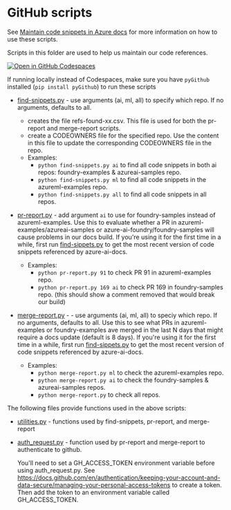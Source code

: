 # GitHub scripts

See [Maintain code snippets in Azure docs](../code-snippets.md) for more information on how to use these scripts.

Scripts in this folder are used to help us maintain our code references.  

[![Open in GitHub Codespaces](https://github.com/codespaces/badge.svg)](https://codespaces.new/sdgilley/learn-tools?quickstart=1) 

If running locally instead of Codespaces, make sure you have `pyGithub` installed (`pip install pyGithub`) to run these scripts
  
* [find-snippets.py](find-snippets.py) - use arguments (ai, ml, all) to specify which repo. If no arguments, defaults to all.
    * creates the file refs-found-xx.csv.  This file is used for both the pr-report and merge-report scripts.
    * create a CODEOWNERS file for the specified repo.  Use the content in this file to update the corresponding CODEOWNERS file in the repo.
    * Examples:
        * `python find-snippets.py ai` to find all code snippets in both ai repos: foundry-examples &  azureai-samples repo.
        * `python find-snippets.py ml` to find all code snippets in the azureml-examples repo.
        * `python find-snippets.py all` to find all code snippets in all repos.
* [pr-report.py](pr-report.py) - add argument `ai` to use for foundry-samples instead of azureml-examples. Use this to evaluate whether a PR in azureml-examples/azureai-samples or azure-ai-foundry/foundry-samples will cause problems in our docs build.  If you're using it for the first time in a while, first run [find-sippets.py](find-snippets.py) to get the most recent version of code snippets referenced by azure-ai-docs.
    * Examples:
        * `python pr-report.py 91` to check PR 91 in  azureml-examples repo.
        * `python pr-report.py 169 ai` to check PR 169 in foundry-samples repo. (this should show a comment removed that would break our build)

* [merge-report.py](merge-report.py) - - use arguments (ai, ml, all) to speciy which repo. If no arguments, defaults to all.  Use this to see what PRs in azureml-examples or foundry-examples ave merged in the last N days that might require a docs update (default is 8 days). If you're using it for the first time in a while, first run [find-sippets.py](find-snippets.py) to get the most recent version of code snippets referenced by azure-ai-docs.
    * Examples:
        * `python merge-report.py ml` to check the azureml-examples repo.
        * `python merge-report.py ai` to check the foundry-samples & azureai-samples repos.
        * `python merge-report.py` to check all repos.

The following files provide functions used in the above scripts:

* [utilities.py](utilities.py) - functions used by find-snippets, pr-report, and merge-report
* [auth_request.py](auth.py) - function used by pr-report and merge-report to authenticate to github.
    
    You'll need to set a GH_ACCESS_TOKEN environment variable before using auth_request.py. See https://docs.github.com/en/authentication/keeping-your-account-and-data-secure/managing-your-personal-access-tokens to create a token.  Then add the token to an environment variable called GH_ACCESS_TOKEN.
